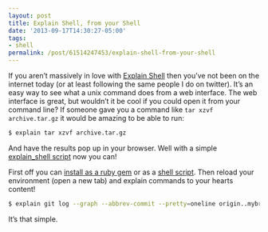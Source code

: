 ```yaml
---
layout: post
title: Explain Shell, from your Shell
date: '2013-09-17T14:30:27-05:00'
tags:
- shell
permalink: /post/61514247453/explain-shell-from-your-shell
---
```

<p>If you aren&#8217;t massively in love with <a href="http://explainshell.com/">Explain Shell</a> then you&#8217;ve not been on the internet today (or at least following the same people I do on twitter). It&#8217;s an easy way to see what a unix command does from a web interface. The web interface is great, but wouldn&#8217;t it be cool if you could open it from your command line? If someone gave you a command like <code>tar xzvf archive.tar.gz</code> it would be amazing to be able to run:</p>

```sh
$ explain tar xzvf archive.tar.gz
```

<p>And have the results pop up in your browser. Well with a simple <a href="http://github.com/schneems/explain_shell">explain_shell script</a> now you can!</p>

<p>First off you can <a href="https://github.com/schneems/explain_shell#install">install as a ruby gem</a> or as a <a href="https://github.com/schneems/explain_shell#without-rubygems">shell script</a>. Then reload your environment (open a new tab) and explain commands to your hearts content!</p>

```sh
$ explain git log --graph --abbrev-commit --pretty=oneline origin..mybranch
```

<p>It&#8217;s that simple.</p>
